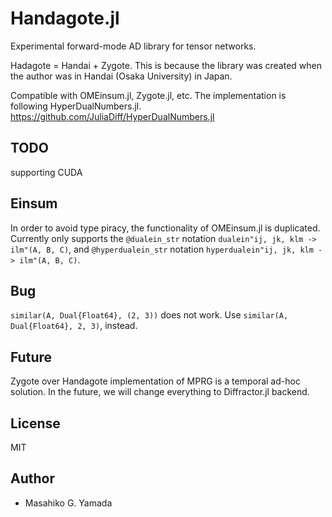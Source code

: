 # Handagote.jl

Experimental forward-mode AD library for tensor networks.

Hadagote = Handai + Zygote. This is because the library was created
when the author was in Handai (Osaka University) in Japan.

Compatible with OMEinsum.jl, Zygote.jl, etc.
The implementation is following HyperDualNumbers.jl.
https://github.com/JuliaDiff/HyperDualNumbers.jl

## TODO

supporting CUDA

## Einsum

In order to avoid type piracy, the functionality of OMEinsum.jl is duplicated.
Currently only supports the `@dualein_str` notation `dualein"ij, jk, klm -> ilm"(A, B, C)`,
and `@hyperdualein_str` notation `hyperdualein"ij, jk, klm -> ilm"(A, B, C)`.

## Bug

`similar(A, Dual{Float64}, (2, 3))` does not work. Use `similar(A, Dual{Float64}, 2, 3)`, instead.

## Future

Zygote over Handagote implementation of MPRG is a temporal ad-hoc solution.
In the future, we will change everything to Diffractor.jl backend.

## License

MIT

## Author

* Masahiko G. Yamada